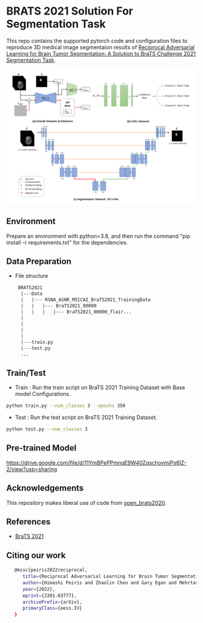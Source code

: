 # BRATS 2021 Solution For Segmentation Task
This repo contains the supported pytorch code and configuration files to reproduce 3D medical image segmentaion results of [Reciprocal Adversarial Learning for Brain Tumor Segmentation: A Solution to BraTS Challenge 2021 Segmentation Task](https://arxiv.org/pdf/2201.03777.pdf). 


![Proposed Architecture](img/vizviva.png?raw=true)

## Environment
Prepare an environment with python=3.8, and then run the command "pip install -r requirements.txt" for the dependencies.

## Data Preparation
- File structure
    ```
     BRATS2021
      |---Data
      |   |--- RSNA_ASNR_MICCAI_BraTS2021_TrainingData
      |   |   |--- BraTS2021_00000
      |   |   |   |--- BraTS2021_00000_flair...
      |   
      |              
      |   
      |
      |---train.py
      |---test.py
      ...
    ```



## Train/Test
- Train : Run the train script on BraTS 2021 Training Dataset with Base model Configurations. 
```bash
python train.py --num_classes 3 --epochs 350
```

- Test : Run the test script on BraTS 2021 Training Dataset. 
```bash
python test.py --num_classes 3
```
## Pre-trained Model
https://drive.google.com/file/d/11YmBPePPmnqE9W40ZqschovmiPx6lZ-2/view?usp=sharing

## Acknowledgements
This repository makes liberal use of code from [open_brats2020](https://github.com/lescientifik/open_brats2020).

## References
* [BraTS 2021](http://braintumorsegmentation.org/)

## Citing our work
```bash
   @misc{peiris2022reciprocal,
      title={Reciprocal Adversarial Learning for Brain Tumor Segmentation: A Solution to BraTS Challenge 2021 Segmentation Task}, 
      author={Himashi Peiris and Zhaolin Chen and Gary Egan and Mehrtash Harandi},
      year={2022},
      eprint={2201.03777},
      archivePrefix={arXiv},
      primaryClass={eess.IV}
   }
    
```



